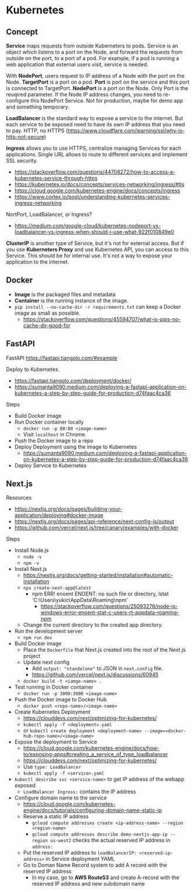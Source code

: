 # Kubernetes

## Concept

**Service** maps requests from outside Kuberneters to pods. Service is an object which listens to a port on the Node, and forward the requests from outside on the port, to a port of a pod. For example, if a pod is running a web application that external users visit, service is needed.

With **NodePort**, users request to IP address of a Node with the port on the Node. **TargetPort** is a port on a pod. **Port** is port on the service and this port is connected to TargetPort. **NodePort** is a port on the Node. Only Port is the reuqired parameter. If the Node IP address changes, you need to re-configure this NodePort Service. Not for production, maybe for demo app and something temporary.

**LoadBalancer** is the standard way to expose a service to the internet. But each service to be exposed need to have its own IP address that you need to pay. HTTP, no HTTPS (https://www.cloudflare.com/learning/ssl/why-is-http-not-secure)

**Ingress** allows you to use HTTPS, centralize managing Services for each applications. Single URL allows to route to different services and implement SSL security.
- https://stackoverflow.com/questions/44708272/how-to-access-a-kubernetes-service-through-https
- https://kubernetes.io/docs/concepts/services-networking/ingress/#tls
- https://cloud.google.com/kubernetes-engine/docs/concepts/ingress
- https://www.cortex.io/post/understanding-kubernetes-services-ingress-networking

NortPort, LoadBalancer, or Ingress?
- https://medium.com/google-cloud/kubernetes-nodeport-vs-loadbalancer-vs-ingress-when-should-i-use-what-922f010849e0

**ClusterIP** is another type of Service, but it's not for external access. But if you use **Kuberneters Proxy** and use Kubernetes API, you can access to this Service. This should be for internal use. It's not a way to expose your application to the internet.

## Docker

- **Image** is the packaged files and metadata
- **Container** is the running instance of the image.
- `pip install --no-cache-dir -r requirements.txt` can keep a Docker image as small as possible.
  - https://stackoverflow.com/questions/45594707/what-is-pips-no-cache-dir-good-for

## FastAPI

FastAPI https://fastapi.tiangolo.com/#example

Deploy to Kubernetes
- https://fastapi.tiangolo.com/deployment/docker/
- https://sumanta9090.medium.com/deploying-a-fastapi-application-on-kubernetes-a-step-by-step-guide-for-production-d74faac4ca36

Steps
- Build Docker image
- Run Docker container locally
  - `docker run -p 80:80 <image-name>`
  - Visit `localhost` in Chrome.
- Push the Docker image to a repo
- Deploy Deployment using the image to Kubernetes
  - https://sumanta9090.medium.com/deploying-a-fastapi-application-on-kubernetes-a-step-by-step-guide-for-production-d74faac4ca36
- Deploy Service to Kubernetes

## Next.js

Resources
- https://nextjs.org/docs/pages/building-your-application/deploying#docker-image
- https://nextjs.org/docs/pages/api-reference/next-config-js/output
- https://github.com/vercel/next.js/tree/canary/examples/with-docker

Steps
- Install Node.js
  - `node -v`
  - `npm -v`
- Install Next.js
  - https://nextjs.org/docs/getting-started/installation#automatic-installation
  - `npx create-next-app@latest`
    - npm ERR! enoent ENOENT: no such file or directory, lstat 'C:\Users\yukic\AppData\Roaming\npm'
      - https://stackoverflow.com/questions/25093276/node-js-windows-error-enoent-stat-c-users-rt-appdata-roaming-npm
  - Change the current directory to the created app directory.
- Run the development server
  - `npm run dev`
- Build Docker image
  - Place the `Dockerfile` that Next.js created into the root of the Next.js project
  - Update next config
    - Add `output: "standalone"` to JSON in `next.config` file.
    - https://github.com/vercel/next.js/discussions/60945 
  - `docker build -t <iamge-name> .`
- Test running in Docker container
  - `docker run -p 3000:3000 <image-name>`
- Push the Docker image to Docker Hub
  - `docker push <repo-name>/<image-name>`
- Create Kubernetes Deployment
  - https://clouddevs.com/next/optimizing-for-kubernetes/
  - `kubectl apply -f <deployment>.yaml`
  - or `kubectl create deployment <deployment-name> --image=<docker-hub-repo-name>/<image-name>`
- Expose the deployment to Service
  - https://cloud.google.com/kubernetes-engine/docs/how-to/exposing-apps#creating_a_service_of_type_loadbalancer
  - https://clouddevs.com/next/optimizing-for-kubernetes/
  - Use `type: LoadBalancer`
  - `kubectl apply -f <service>.yaml`
- `kubectl describe svc <service-name>` to get IP address of the webapp exposed
  - `LoadBalancer Ingress:` contains the IP address
- Configure domain name to the service
  - https://cloud.google.com/kubernetes-engine/docs/tutorials/configuring-domain-name-static-ip
  - Reserve a static IP address
    - `gcloud compute addresses create <ip-address-name> --region <region-name>`
    - `gcloud compute addresses describe demo-nextjs-app-ip --region us-west2` checks the actual reserved IP address in `address:`
  - Put the reserved IP address to `loadBalancerIP: <reserved-ip-address>` in Service deployment YAML
  - Go to Doman Name Record system to add A record with the reserved IP address
    - In my case, go to **AWS Route53** and create A-record with the reserved IP address and new subdomain name 
  